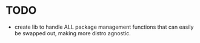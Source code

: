 # TODO
 * create lib to handle ALL package management functions that can easily be swapped out, making more distro agnostic.
